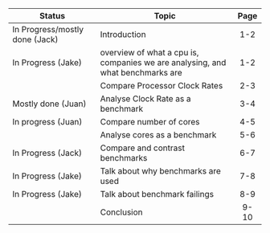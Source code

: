 Status              			| Topic                              												|  Page
------------------------------- | --------------------------------------------------------------------------------- |:-----:
In Progress/mostly done (Jack)  | Introduction                       												|  1-2
In Progress (Jake)              | overview of what a cpu is, companies we are analysing, and what benchmarks are 	|  1-2
                    			| Compare Processor Clock Rates      												|  2-3
Mostly done (Juan)  			| Analyse Clock Rate as a benchmark  												|  3-4
In progress (Juan)        		| Compare number of cores            												|  4-5
                    			| Analyse cores as a benchmark       												|  5-6
In Progress (Jack)  			| Compare and contrast benchmarks   											 	|  6-7
In Progress (Jake)  			| Talk about why benchmarks are used 												|  7-8
In Progress (Jake)  			| Talk about benchmark failings      												|  8-9
                    			| Conclusion                         												|  9-10
